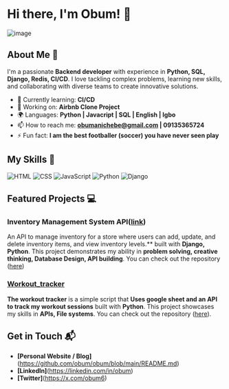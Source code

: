 # Hi there, I'm Obum! 👋


![image](https://github.com/user-attachments/assets/47acdd59-9034-4126-835f-c37a354bb3fe)



## About Me 🚀

I'm a passionate **Backend developer** with experience in **Python, SQL, Django, Redis, CI/CD**. I love tackling complex problems, learning new skills, and collaborating with diverse teams to create innovative solutions.

- 🌱 Currently learning: **CI/CD**
- 🔭 Working on: **Airbnb Clone Project**
- 🌍 Languages: **Python | Javacript | SQL | English | Igbo**
- 📫 How to reach me: **obumanichebe@gmail.com | 09135365724**
- ⚡ Fun fact: **I am the best footballer (soccer) you have never seen play**

## My Skills 🧠

![HTML](https://img.shields.io/badge/-HTML-E34F26?style=flat-square&logo=html5&logoColor=white)
![CSS](https://img.shields.io/badge/-CSS-1572B6?style=flat-square&logo=css3&logoColor=white)
![JavaScript](https://img.shields.io/badge/-JavaScript-F7DF1E?style=flat-square&logo=javascript&logoColor=black)
![Python](https://img.shields.io/badge/-Python-3776AB?style=flat-square&logo=python&logoColor=white)
![Django](https://img.shields.io/badge/-Django-092E20?style=flat-square&logo=django&logoColor=white)



<!--*Replace the above skill badges with your own skills and expertise. To create more badges, use [checkout this repo](https://github.com/alexandresanlim/Badges4-README.md-Profile).*-->

## Featured Projects 💻

### Inventory Management System API([link](https://github.com/obum/Inventory_Management_Sys_API))

An API to manage inventory for a store where users can add, update, and delete inventory items, and view inventory levels.** built with **Django, Python**. This project demonstrates my ability in **problem solving, creative thinking, Database Design, API building**. You can check out the repository ([here](https://github.com/obum/Inventory_Management_Sys_API))

### [Workout_tracker]([link](https://github.com/obum/Workout_tracker))

**The workout tracker** is a simple script that **Uses google sheet and an API to track my workout sessions** built with **Python**. This project showcases my skills in **APIs, File systems**. You can check out the repository ([here](https://github.com/obum/Workout_tracker)).

## Get in Touch 📬

- **[Personal Website / Blog]**(https://github.com/obum/obum/blob/main/README.md)
- **[LinkedIn]**(https://linkedin.com/in/obum)
- **[Twitter]**(https://x.com/obum6)


